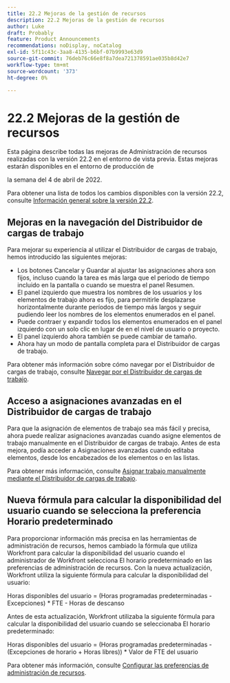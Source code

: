 ```yaml
---
title: 22.2 Mejoras de la gestión de recursos
description: 22.2 Mejoras de la gestión de recursos
author: Luke
draft: Probably
feature: Product Announcements
recommendations: noDisplay, noCatalog
exl-id: 5f11c43c-3aa8-4135-b6bf-07b9993e63d9
source-git-commit: 76deb76c66e8f8a7dea721378591ae035b8d42e7
workflow-type: tm+mt
source-wordcount: '373'
ht-degree: 0%

---
```


# 22.2 Mejoras de la gestión de recursos

Esta página describe todas las mejoras de Administración de recursos realizadas con la versión 22.2 en el entorno de vista previa. Estas mejoras estarán disponibles en el entorno de producción de

<!--
<MadCap:conditionalText data-mc-conditions="QuicksilverOrClassic.Draft mode">
in January 2022
</MadCap:conditionalText>
-->

la semana del 4 de abril de 2022.

Para obtener una lista de todos los cambios disponibles con la versión 22.2, consulte [Información general sobre la versión 22.2](../../../product-announcements/product-releases/22.2-release-activity/22-2-release-overview.md).

## Mejoras en la navegación del Distribuidor de cargas de trabajo

Para mejorar su experiencia al utilizar el Distribuidor de cargas de trabajo, hemos introducido las siguientes mejoras:

* Los botones Cancelar y Guardar al ajustar las asignaciones ahora son fijos, incluso cuando la tarea es más larga que el periodo de tiempo incluido en la pantalla o cuando se muestra el panel Resumen.
* El panel izquierdo que muestra los nombres de los usuarios y los elementos de trabajo ahora es fijo, para permitirle desplazarse horizontalmente durante períodos de tiempo más largos y seguir pudiendo leer los nombres de los elementos enumerados en el panel.
* Puede contraer y expandir todos los elementos enumerados en el panel izquierdo con un solo clic en lugar de en el nivel de usuario o proyecto.
* El panel izquierdo ahora también se puede cambiar de tamaño.
* Ahora hay un modo de pantalla completa para el Distribuidor de cargas de trabajo.

Para obtener más información sobre cómo navegar por el Distribuidor de cargas de trabajo, consulte [Navegar por el Distribuidor de cargas de trabajo](../../../resource-mgmt/workload-balancer/navigate-the-workload-balancer.md).

## Acceso a asignaciones avanzadas en el Distribuidor de cargas de trabajo

Para que la asignación de elementos de trabajo sea más fácil y precisa, ahora puede realizar asignaciones avanzadas cuando asigne elementos de trabajo manualmente en el Distribuidor de cargas de trabajo. Antes de esta mejora, podía acceder a Asignaciones avanzadas cuando editaba elementos, desde los encabezados de los elementos o en las listas.

Para obtener más información, consulte [Asignar trabajo manualmente mediante el Distribuidor de cargas de trabajo](../../../resource-mgmt/workload-balancer/assign-work-in-workload-balancer-manually.md).

## Nueva fórmula para calcular la disponibilidad del usuario cuando se selecciona la preferencia Horario predeterminado

Para proporcionar información más precisa en las herramientas de administración de recursos, hemos cambiado la fórmula que utiliza Workfront para calcular la disponibilidad del usuario cuando el administrador de Workfront selecciona El horario predeterminado en las preferencias de administración de recursos. Con la nueva actualización, Workfront utiliza la siguiente fórmula para calcular la disponibilidad del usuario:

Horas disponibles del usuario = (Horas programadas predeterminadas - Excepciones) &#42; FTE - Horas de descanso

Antes de esta actualización, Workfront utilizaba la siguiente fórmula para calcular la disponibilidad del usuario cuando se seleccionaba El horario predeterminado:

Horas disponibles del usuario = (Horas programadas predeterminadas - (Excepciones de horario + Horas libres)) &#42; Valor de FTE del usuario

Para obtener más información, consulte [Configurar las preferencias de administración de recursos](../../../administration-and-setup/set-up-workfront/configure-system-defaults/configure-resource-mgmt-preferences.md).

